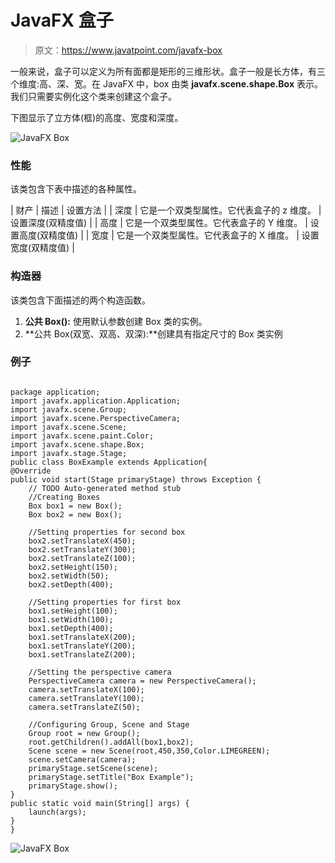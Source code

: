 # JavaFX 盒子

> 原文：<https://www.javatpoint.com/javafx-box>

一般来说，盒子可以定义为所有面都是矩形的三维形状。盒子一般是长方体，有三个维度:高、深、宽。在 JavaFX 中，box 由类 **javafx.scene.shape.Box** 表示。我们只需要实例化这个类来创建这个盒子。

下图显示了立方体(框)的高度、宽度和深度。

![JavaFX Box](../img/d774275626084629f083c5cac196cea3.png)

### 性能

该类包含下表中描述的各种属性。

| 财产 | 描述 | 设置方法 |
| 深度 | 它是一个双类型属性。它代表盒子的 z 维度。 | 设置深度(双精度值) |
| 高度 | 它是一个双类型属性。它代表盒子的 Y 维度。 | 设置高度(双精度值) |
| 宽度 | 它是一个双类型属性。它代表盒子的 X 维度。 | 设置宽度(双精度值) |

### 构造器

该类包含下面描述的两个构造函数。

1.  **公共 Box():** 使用默认参数创建 Box 类的实例。
2.  **公共 Box(双宽、双高、双深):**创建具有指定尺寸的 Box 类实例

### 例子

```

package application;
import javafx.application.Application;
import javafx.scene.Group;
import javafx.scene.PerspectiveCamera;
import javafx.scene.Scene;
import javafx.scene.paint.Color;
import javafx.scene.shape.Box;
import javafx.stage.Stage;
public class BoxExample extends Application{
@Override
public void start(Stage primaryStage) throws Exception {
	// TODO Auto-generated method stub
	//Creating Boxes 
	Box box1 = new Box();
	Box box2 = new Box();

	//Setting properties for second box 
	box2.setTranslateX(450);
	box2.setTranslateY(300);
	box2.setTranslateZ(100);
	box2.setHeight(150);
	box2.setWidth(50);
	box2.setDepth(400);

	//Setting properties for first box
	box1.setHeight(100);
	box1.setWidth(100);
	box1.setDepth(400);
	box1.setTranslateX(200);
	box1.setTranslateY(200);
	box1.setTranslateZ(200);

	//Setting the perspective camera
	PerspectiveCamera camera = new PerspectiveCamera();
	camera.setTranslateX(100);
	camera.setTranslateY(100);
	camera.setTranslateZ(50);

	//Configuring Group, Scene and Stage
	Group root = new Group();
	root.getChildren().addAll(box1,box2);
	Scene scene = new Scene(root,450,350,Color.LIMEGREEN);
	scene.setCamera(camera);
	primaryStage.setScene(scene);
	primaryStage.setTitle("Box Example");
	primaryStage.show();
}
public static void main(String[] args) {
	launch(args);
}
}

```

![JavaFX Box](../img/46fb9d7af9b68f97e095504559e62507.png)